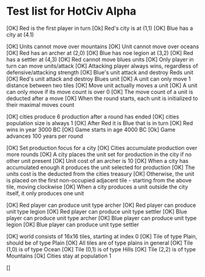 Test list for HotCiv Alpha
===================

[OK] Red is the first player in turn
[Ok] Red's city is at (1,1)
[OK] Blue has a city at (4.1)

[OK] Units cannot move over mountains
[OK] Unit cannot move over oceans
[OK] Red has an archer at (2,0)
[OK] Blue has noe legion at (3,2)
[OK] Red has a settler at (4,3)
[OK] Red cannot move blues units
[OK] Only player in turn can move units/attack
[OK] Attacking player always wins, regardless of defensive/attacking strength
[OK] Blue's unit attack and destroy Reds unit
[OK] Red's unit attack and destroy Blues unit
[OK] A unit can only move 1 distance between two tiles
[OK] Move unit actually moves a unit
[OK]  A unit can only move if its move count is over 0
[OK] The move count of a unit is deducted after a move
[OK] When the round starts, each unit is initialized to their maximal moves count

[OK] cities produce 6 production after a round has ended
[OK] cities population size is always 1
[OK] After Red it is Blue that is in turn
[OK] Red wins in year 3000 BC
[OK] Game starts in age 4000 BC
[Ok] Game advances 100 years per round


[OK] Set production focus for a city
[OK] Cities accumulate production over more rounds
[OK] A city places the unit set for production in the city if no other unit present
[OK] Unit cost of an archer is 10
[OK] When a city has accumulated enough it produces the unit selected for production
[OK] The units cost is the deducted from the cities treasury
[OK] Otherwise, the unit is placed on the first non-occupied adjacent tile - starting from the above tile, moving clockwise
[OK] When a city produces a unit outside the city itself, it only produces one unit

[OK] Red player can produce unit type archer
[OK] Red player can produce unit type legion
[OK] Red player can produce unit type settler
[OK] Blue player can produce unit type archer
[OK] Blue player can produce unit type legion
[OK] Blue player can produce unit type settler

[OK] world consists of 16x16 tiles, starting at index 0
[OK] Tile of type Plain, should be of type Plain
[OK] All tiles are of type plains in general
[OK] Tile (1,0) is of type Ocean
[OK] Tile (0,1) is of type Hills
[OK] Tile (2,2) is of type Mountains
[Ok] Cities stay at population 1


[]



